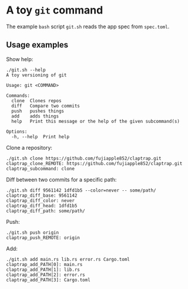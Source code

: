 # A toy `git` command

The example `bash` script `git.sh` reads the app spec from `spec.toml`.

## Usage examples

Show help:

```shell
./git.sh --help
A toy versioning of git

Usage: git <COMMAND>

Commands:
  clone  Clones repos
  diff   Compare two commits
  push   pushes things
  add    adds things
  help   Print this message or the help of the given subcommand(s)

Options:
  -h, --help  Print help
```

Clone a repository:

```shell
./git.sh clone https://github.com/fujiapple852/claptrap.git
claptrap_clone_REMOTE: https://github.com/fujiapple852/claptrap.git
claptrap_subcommand: clone
```

Diff between two commits for a specific path:

```shell
./git.sh diff 9561142 1dfd1b5 --color=never -- some/path/
claptrap_diff_base: 9561142
claptrap_diff_color: never
claptrap_diff_head: 1dfd1b5
claptrap_diff_path: some/path/
```

Push:

```shell
./git.sh push origin
claptrap_push_REMOTE: origin
```

Add:

```shell
./git.sh add main.rs lib.rs error.rs Cargo.toml
claptrap_add_PATH[0]: main.rs
claptrap_add_PATH[1]: lib.rs
claptrap_add_PATH[2]: error.rs
claptrap_add_PATH[3]: Cargo.toml
```
